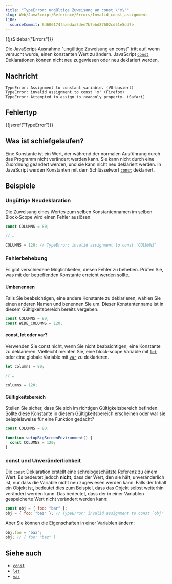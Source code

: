 ```yaml
---
title: "TypeError: ungültige Zuweisung an const \"x\""
slug: Web/JavaScript/Reference/Errors/Invalid_const_assignment
l10n:
  sourceCommit: 6d606174faaedaa5dee7b7ebd87602cd51e5dd7e
---
```


{{jsSidebar("Errors")}}

Die JavaScript-Ausnahme "ungültige Zuweisung an const" tritt auf, wenn versucht wurde, einen konstanten Wert zu ändern. JavaScript
[`const`](/de/docs/Web/JavaScript/Reference/Statements/const)
Deklarationen können nicht neu zugewiesen oder neu deklariert werden.

## Nachricht

```plain
TypeError: Assignment to constant variable. (V8-basiert)
TypeError: invalid assignment to const 'x' (Firefox)
TypeError: Attempted to assign to readonly property. (Safari)
```

## Fehlertyp

{{jsxref("TypeError")}}

## Was ist schiefgelaufen?

Eine Konstante ist ein Wert, der während der normalen Ausführung durch das Programm nicht verändert werden kann. Sie
kann nicht durch eine Zuordnung geändert werden, und sie kann nicht neu deklariert werden. In JavaScript
werden Konstanten mit dem Schlüsselwort
[`const`](/de/docs/Web/JavaScript/Reference/Statements/const)
deklariert.

## Beispiele

### Ungültige Neudeklaration

Die Zuweisung eines Wertes zum selben Konstantennamen im selben Block-Scope wird einen Fehler auslösen.

```js example-bad
const COLUMNS = 80;

// …

COLUMNS = 120; // TypeError: invalid assignment to const `COLUMNS'
```

### Fehlerbehebung

Es gibt verschiedene Möglichkeiten, diesen Fehler zu beheben. Prüfen Sie, was mit der betreffenden Konstante erreicht werden sollte.

#### Umbenennen

Falls Sie beabsichtigen, eine andere Konstante zu deklarieren, wählen Sie einen anderen Namen und benennen Sie um. Dieser Konstantenname ist in diesem Gültigkeitsbereich bereits vergeben.

```js example-good
const COLUMNS = 80;
const WIDE_COLUMNS = 120;
```

#### const, let oder var?

Verwenden Sie const nicht, wenn Sie nicht beabsichtigen, eine Konstante zu deklarieren. Vielleicht meinten Sie, eine block-scope Variable mit
[`let`](/de/docs/Web/JavaScript/Reference/Statements/let) oder
eine globale Variable mit
[`var`](/de/docs/Web/JavaScript/Reference/Statements/var) zu deklarieren.

```js example-good
let columns = 80;

// …

columns = 120;
```

#### Gültigkeitsbereich

Stellen Sie sicher, dass Sie sich im richtigen Gültigkeitsbereich befinden. Sollte diese Konstante in diesem Gültigkeitsbereich erscheinen oder war sie beispielsweise für eine Funktion gedacht?

```js example-good
const COLUMNS = 80;

function setupBigScreenEnvironment() {
  const COLUMNS = 120;
}
```

### const und Unveränderlichkeit

Die `const` Deklaration erstellt eine schreibgeschützte Referenz zu einem Wert. Es bedeutet jedoch **nicht**, dass der Wert, den sie hält, unveränderlich ist, nur dass die Variable nicht neu zugewiesen werden kann. Falls der Inhalt ein Objekt ist, bedeutet dies zum Beispiel, dass das Objekt selbst weiterhin verändert werden kann. Das bedeutet, dass der in einer Variablen gespeicherte Wert nicht verändert werden kann:

```js example-bad
const obj = { foo: "bar" };
obj = { foo: "baz" }; // TypeError: invalid assignment to const `obj'
```

Aber Sie können die Eigenschaften in einer Variablen ändern:

```js example-good
obj.foo = "baz";
obj; // { foo: "baz" }
```

## Siehe auch

- [`const`](/de/docs/Web/JavaScript/Reference/Statements/const)
- [`let`](/de/docs/Web/JavaScript/Reference/Statements/let)
- [`var`](/de/docs/Web/JavaScript/Reference/Statements/var)
